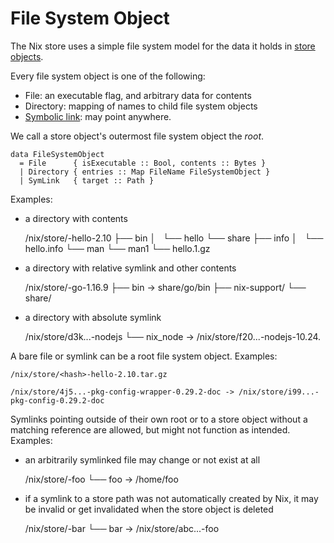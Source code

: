 # File System Object

The Nix store uses a simple file system model for the data it holds in [store objects](store.md#store-object).

Every file system object is one of the following:

 - File: an executable flag, and arbitrary data for contents
 - Directory: mapping of names to child file system objects
 - [Symbolic link][symlink]: may point anywhere.

We call a store object's outermost file system object the *root*.

    data FileSystemObject
      = File      { isExecutable :: Bool, contents :: Bytes }
      | Directory { entries :: Map FileName FileSystemObject }
      | SymLink   { target :: Path }

Examples:

- a directory with contents

    /nix/store/<hash>-hello-2.10
    ├── bin
    │   └── hello
    └── share
        ├── info
        │   └── hello.info
        └── man
            └── man1
                └── hello.1.gz

- a directory with relative symlink and other contents

    /nix/store/<hash>-go-1.16.9
    ├── bin -> share/go/bin
    ├── nix-support/
    └── share/

- a directory with absolute symlink

    /nix/store/d3k...-nodejs
    └── nix_node -> /nix/store/f20...-nodejs-10.24.

A bare file or symlink can be a root file system object.
Examples:

    /nix/store/<hash>-hello-2.10.tar.gz

    /nix/store/4j5...-pkg-config-wrapper-0.29.2-doc -> /nix/store/i99...-pkg-config-0.29.2-doc

Symlinks pointing outside of their own root or to a store object without a matching reference are allowed, but might not function as intended.
Examples:

- an arbitrarily symlinked file may change or not exist at all

    /nix/store/<hash>-foo
    └── foo -> /home/foo

- if a symlink to a store path was not automatically created by Nix, it may be invalid or get invalidated when the store object is deleted

    /nix/store/<hash>-bar
    └── bar -> /nix/store/abc...-foo

[symlink]: https://en.m.wikipedia.org/wiki/Symbolic_link

